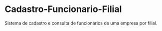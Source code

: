# Cadastro-Funcionario-Filial
Sistema de cadastro e consulta de funcionários de uma empresa por filial.
